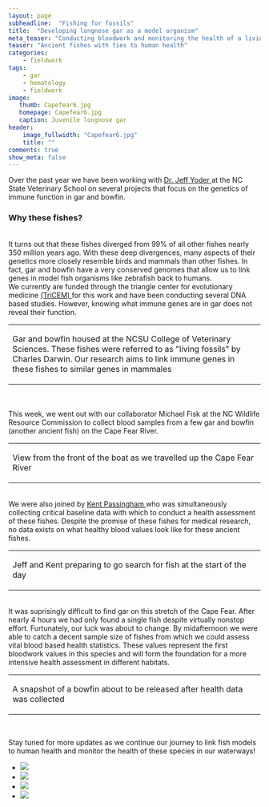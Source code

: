 ```yaml
---
layout: page
subheadline:  "Fishing for fossils"
title:  "Developing longnose gar as a model organism"
meta_teaser: "Conducting bloodwork and monitoring the health of a living fossil"
teaser: "Ancient fishes with ties to human health"
categories:
    - fieldwork
tags:
    - gar
    - hematology
    - fieldwork
image:
   thumb: Capefear6.jpg
   homepage: Capefear6.jpg
   caption: Juvenile longnose gar
header: 
    image_fullwidth: "Capefear6.jpg"
    title: ""
comments: true
show_meta: false
---
```


Over the past year we have been working with <a href='http://www4.ncsu.edu/~jayoder/'> Dr. Jeff Yoder </a> at the NC State Veterinary School on several projects that focus on the genetics of immune function in gar and bowfin. 
<h3>Why these fishes?</h3>
<br> 
It turns out that these fishes diverged from 99% of all other fishes nearly 350 million years ago. With these deep divergences, many aspects of their genetics more closely resemble birds and mammals than other fishes. In fact, gar and bowfin have a very conserved genomes that allow us to link genes in model fish organisms like zebrafish back to humans. 
<br>
We currently are funded through the triangle center for evolutionary medicine <a href='http://tricem.dreamhosters.com/'> (TriCEM) </a> for this work and have been conducting several DNA based studies. However, knowing what immune genes are in gar does not reveal their function. 
<img class="b30" src="http://carolinafishes.github.io/images/Capefear9.jpg" alt="">
<table><tbody><tr><td><p>Gar and bowfin housed at the NCSU College of Veterinary Sciences. These fishes were referred to as "living fossils" by Charles Darwin. Our research aims to link immune genes in these fishes to similar genes in mammales</p></td></tr></tbody></table>
<br>
<br>
This week, we went out with our collaborator Michael Fisk at the NC Wildlife Resource Commission to collect blood samples from a few gar and bowfin (another ancient fish) on the Cape Fear River.
<img class="b30" src="http://carolinafishes.github.io/images/Capefear4.jpg" alt="">
<table><tbody><tr><td><p>View from the front of the boat as we travelled up the Cape Fear River</p></td></tr></tbody></table>
<br>
We were also joined by <a href='https://cvm.ncsu.edu/directory/passingham-ronald/Kent Passingham'> Kent Passingham </a> who was simultaneously collecting critical baseline data with which to conduct a health assessment of these fishes. Despite the promise of these fishes for medical research, no data exists on what healthy blood values look like for these ancient fishes.
<img class="b30" src="http://carolinafishes.github.io/images/Capefear2.jpg" alt="">
<table><tbody><tr><td><p>Jeff and Kent preparing to go search for fish at the start of the day</p></td></tr></tbody></table>
<br>
It was suprisingly difficult to find gar on this stretch of the Cape Fear. After nearly 4 hours we had only found a single fish despite virtually nonstop effort. Furtunately, our luck was about to change. By midafternoon we were able to catch a decent sample size of fishes from which we could assess vital blood based health statistics. These values represent the first bloodwork values in this species and will form the foundation for a more intensive health assessment in different habitats.  
<img class="b30" src="http://carolinafishes.github.io/images/Capefear7.jpg" alt="">
<table><tbody><tr><td><p>A snapshot of a bowfin about to be released after health data was collected</p></td></tr></tbody></table>
<br>

Stay tuned for more updates as we continue our journey to link fish models to human health and monitor the health of these species in our waterways!

<ul class="clearing-thumbs small-block-grid-2" data-clearing>
  <li><a href="{{ site.url }}/images/Capefear1.jpg"><img  data-caption="Potential habitat along the Cape Fear" class="th" src="{{ site.url }}/images/Capefear1_thumb.jpg"></a></li>
  <li><a href="{{ site.url }}/images/Capefear3.jpg"><img  data-caption="View from the boat" class="th" src="{{ site.url }}/images/Capefear3_thumb.jpg"></a></li>
  <li><a href="{{ site.url }}/images/Capefear5.jpg"><img  data-caption="Electrodes on the boat" class="th" src="{{ site.url }}/images/Capefear5_thumb.jpg"></a></li>
  <li><a href="{{ site.url }}/images/Capefear8.jpg"><img  data-caption="Gar and bowfin housed at NCSU" class="th" src="{{ site.url }}/images/Capefear8_thumb.jpg"></a></li>
</ul>










